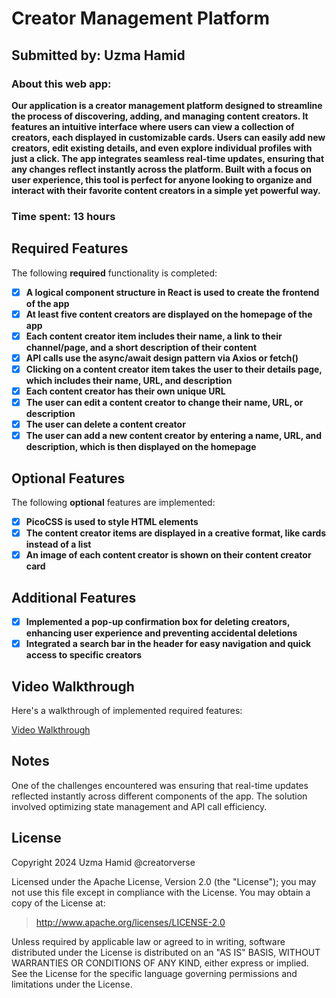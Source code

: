 # Creator Management Platform

## Submitted by: **Uzma Hamid**

### About this web app:
**Our application is a creator management platform designed to streamline the process of discovering, adding, and managing content creators. It features an intuitive interface where users can view a collection of creators, each displayed in customizable cards. Users can easily add new creators, edit existing details, and even explore individual profiles with just a click. The app integrates seamless real-time updates, ensuring that any changes reflect instantly across the platform. Built with a focus on user experience, this tool is perfect for anyone looking to organize and interact with their favorite content creators in a simple yet powerful way.**

### Time spent: **13 hours**

## Required Features

The following **required** functionality is completed:

- [x] **A logical component structure in React is used to create the frontend of the app**
- [x] **At least five content creators are displayed on the homepage of the app**
- [x] **Each content creator item includes their name, a link to their channel/page, and a short description of their content**
- [x] **API calls use the async/await design pattern via Axios or fetch()**
- [x] **Clicking on a content creator item takes the user to their details page, which includes their name, URL, and description**
- [x] **Each content creator has their own unique URL**
- [x] **The user can edit a content creator to change their name, URL, or description**
- [x] **The user can delete a content creator**
- [x] **The user can add a new content creator by entering a name, URL, and description, which is then displayed on the homepage**

## Optional Features

The following **optional** features are implemented:

- [x] **PicoCSS is used to style HTML elements**
- [x] **The content creator items are displayed in a creative format, like cards instead of a list**
- [x] **An image of each content creator is shown on their content creator card**

## Additional Features

- [x] **Implemented a pop-up confirmation box for deleting creators, enhancing user experience and preventing accidental deletions**
- [x] **Integrated a search bar in the header for easy navigation and quick access to specific creators**

## Video Walkthrough

Here's a walkthrough of implemented required features:

[Video Walkthrough](https://drive.google.com/file/d/1s6T-Ep8Hu2yYAPE0TJg7ICRvU5LGyrKG/view?usp=sharing)


## Notes

One of the challenges encountered was ensuring that real-time updates reflected instantly across different components of the app. The solution involved optimizing state management and API call efficiency.

## License

Copyright 2024 Uzma Hamid @creatorverse

Licensed under the Apache License, Version 2.0 (the "License"); you may not use this file except in compliance with the License. You may obtain a copy of the License at:

> http://www.apache.org/licenses/LICENSE-2.0

Unless required by applicable law or agreed to in writing, software distributed under the License is distributed on an "AS IS" BASIS, WITHOUT WARRANTIES OR CONDITIONS OF ANY KIND, either express or implied. See the License for the specific language governing permissions and limitations under the License.
